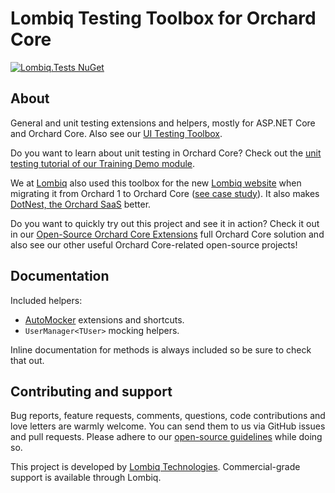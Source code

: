 # Lombiq Testing Toolbox for Orchard Core

[![Lombiq.Tests NuGet](https://img.shields.io/nuget/v/Lombiq.Tests?label=Lombiq.Tests)](https://www.nuget.org/packages/Lombiq.Tests/)

## About

General and unit testing extensions and helpers, mostly for ASP.NET Core and Orchard Core. Also see our [UI Testing Toolbox](https://github.com/Lombiq/UI-Testing-Toolbox).

Do you want to learn about unit testing in Orchard Core? Check out the [unit testing tutorial of our Training Demo module](https://github.com/Lombiq/Orchard-Training-Demo-Module/blob/dev/Services/TestedService.cs).

We at [Lombiq](https://lombiq.com/) also used this toolbox for the new [Lombiq website](https://lombiq.com/) when migrating it from Orchard 1 to Orchard Core ([see case study](https://lombiq.com/blog/how-we-renewed-and-migrated-lombiq-com-from-orchard-1-to-orchard-core)). It also makes [DotNest, the Orchard SaaS](https://dotnest.com/) better.

Do you want to quickly try out this project and see it in action? Check it out in our [Open-Source Orchard Core Extensions](https://github.com/Lombiq/Open-Source-Orchard-Core-Extensions) full Orchard Core solution and also see our other useful Orchard Core-related open-source projects!

## Documentation

Included helpers:

- [AutoMocker](https://github.com/moq/Moq.AutoMocker) extensions and shortcuts.
- `UserManager<TUser>` mocking helpers.

Inline documentation for methods is always included so be sure to check that out.

## Contributing and support

Bug reports, feature requests, comments, questions, code contributions and love letters are warmly welcome. You can send them to us via GitHub issues and pull requests. Please adhere to our [open-source guidelines](https://lombiq.com/open-source-guidelines) while doing so.

This project is developed by [Lombiq Technologies](https://lombiq.com/). Commercial-grade support is available through Lombiq.
